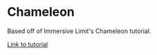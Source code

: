 # Chameleon

Based off of Immersive Limit's Chameleon tutorial.

[Link to tutorial](https://www.immersivelimit.com/tutorials/visual-chameleons)

